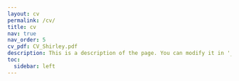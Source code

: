 ```yaml
---
layout: cv
permalink: /cv/
title: cv
nav: true
nav_order: 5
cv_pdf: CV_Shirley.pdf
description: This is a description of the page. You can modify it in '_pages/cv.md'. You can also change or remove the top pdf download button.
toc:
  sidebar: left
---
```


